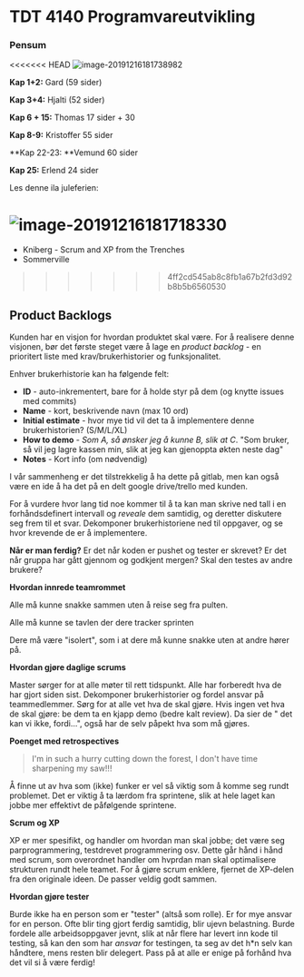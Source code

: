 # TDT 4140 Programvareutvikling



### Pensum

<<<<<<< HEAD
![image-20191216181738982](/home/kristoffer/.config/Typora/typora-user-images/image-20191216181738982.png)



**Kap 1+2:** Gard (59 sider)

**Kap 3+4:** Hjalti (52 sider)

**Kap 6 + 15:**  Thomas 17 sider + 30 

**Kap 8-9:**  Kristoffer 55 sider

**Kap 22-23: **Vemund 60 sider

**Kap 25:** Erlend 24 sider

Les denne ila juleferien: 

![image-20191216181718330](/home/kristoffer/.config/Typora/typora-user-images/image-20191216181718330.png)
=======
- Kniberg - Scrum and XP from the Trenches
- Sommerville
>>>>>>> 4ff2cd545ab8c8fb1a67b2fd3d92b8b5b6560530

## Product Backlogs

Kunden har en visjon for hvordan produktet skal være. For å realisere denne visjonen, bør det første steget være å lage en *product backlog* - en prioritert liste med krav/brukerhistorier og funksjonalitet. 

Enhver brukerhistorie kan ha følgende felt: 

- **ID** - auto-inkrementert, bare for å holde styr på dem (og knytte issues med commits)
- **Name** - kort, beskrivende navn (max 10 ord)
- **Initial estimate** - hvor mye tid vil det ta å implementere denne brukerhistorien? (S/M/L/XL)
- **How to demo** - *Som A, så ønsker jeg å kunne B, slik at C*. "Som bruker, så vil jeg lagre kassen min, slik at jeg kan gjenoppta økten neste dag"
- **Notes** - Kort info (om nødvendig)



I vår sammenheng er det tilstrekkelig å ha dette på gitlab, men kan også være en ide å ha det på en delt google drive/trello med kunden. 



For å vurdere hvor lang tid noe kommer til å ta kan man skrive ned tall i en forhåndsdefinert intervall og *reveale* dem samtidig, og deretter diskutere seg frem til et svar. Dekomponer brukerhistoriene ned til oppgaver, og se hvor krevende de er å implementere. 



**Når er man ferdig?** Er det når koden er pushet og tester er skrevet? Er det når gruppa har gått gjennom og godkjent mergen? Skal den testes av andre brukere? 





**Hvordan innrede teamrommet**

Alle må kunne snakke sammen uten å reise seg fra pulten. 

Alle må kunne se tavlen der dere tracker sprinten

Dere må være "isolert", som i at dere må kunne snakke uten at andre hører på. 



**Hvordan gjøre daglige scrums**

Master sørger for at alle møter til rett tidspunkt. Alle har forberedt hva de har gjort siden sist. Dekomponer brukerhistorier og fordel ansvar på teammedlemmer. Sørg for at alle vet hva de skal gjøre. Hvis ingen vet hva de skal gjøre: be dem ta en kjapp demo (bedre kalt review). Da sier de " det kan vi ikke, fordi...", også har de selv påpekt hva som må gjøres. 



**Poenget med retrospectives**

> I'm in such a hurry cutting down the forest, I don't have time sharpening my saw!!!

Å finne ut av hva som (ikke) funker er vel så viktig som å komme seg rundt problemet. Det er viktig å ta lærdom fra sprintene, slik at hele laget kan jobbe mer effektivt de påfølgende sprintene. 



**Scrum og XP**

XP er mer spesifikt, og handler om hvordan man skal jobbe; det være seg parprogrammering, testdrevet programmering osv. Dette går hånd i hånd med scrum, som overordnet handler om hvprdan man skal optimalisere strukturen rundt hele teamet. For å gjøre scrum enklere, fjernet de XP-delen fra den originale ideen. De passer veldig godt sammen. 



**Hvordan gjøre tester**

Burde ikke ha en person som er "tester" (altså som rolle). Er for mye ansvar for en person. Ofte blir ting gjort ferdig samtidig, blir ujevn belastning. Burde fordele alle arbeidsoppgaver jevnt, slik at når flere har levert inn kode til testing, så kan den som har *ansvar* for testingen, ta seg av det h*n selv kan håndtere, mens resten blir delegert. Pass på at alle er enige på forhånd hva det vil si å være ferdig!